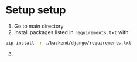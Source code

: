 # Setup setup
1. Go to main directory 
2. Install packages listed in `requirements.txt` with:
```bash 
pip install -r ./backend/django/requirements.txt
```
3. 